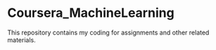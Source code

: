 # Coursera_MachineLearning
This repository contains my coding for assignments and other related materials.
